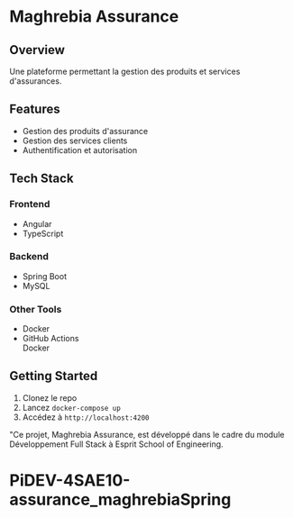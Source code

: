 # Maghrebia Assurance  
## Overview  
Une plateforme permettant la gestion des produits et services d'assurances.  

## Features  
- Gestion des produits d'assurance  
- Gestion des services clients  
- Authentification et autorisation  

## Tech Stack  
### Frontend  
- Angular  
- TypeScript  

### Backend  
- Spring Boot  
- MySQL  

### Other Tools  
- Docker  
- GitHub Actions  
Docker  
## Getting Started  
1. Clonez le repo  
2. Lancez `docker-compose up`  
3. Accédez à `http://localhost:4200`  

"Ce projet, Maghrebia Assurance, est développé dans le cadre du module Développement Full Stack à Esprit School of Engineering.
# PiDEV-4SAE10-assurance_maghrebiaSpring
